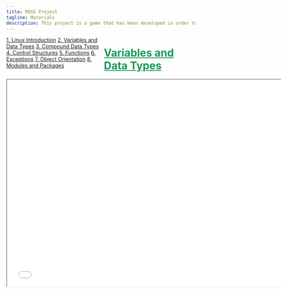 ```yaml
---
title: ROSE Project
tagline: Materials
description: This project is a game that has been developed in order to help teach kids Python
---
```

<html>
<style>
.vertical-menu {
    float: left;
    width: 260px;
}

.vertical-menu a {
    color: #34689C;
    display: block;
    padding: 12px;
    text-decoration: none;
}

.vertical-menu a:hover {
    background-color: #ccc;
}

.holder {
	margin-left: 260px;
	padding-left: 50px;
}
</style>
<body>

<div class="vertical-menu">
    <a href="linux_intro.html">1. Linux Introduction</a>
    <a href="variables_data_types.html">2. Variables and Data Types</a>
    <a href="compound_data_types.html">3. Compound Data Types</a>
    <a href="control_structures.html">4. Control Structures</a>
    <a href="functions.html">5. Functions</a>
    <a href="exceptions.html">6. Exceptions</a>
    <a href="#">7. Object Orientation</a>
    <a href="modules_packages.html">8. Modules and Packages</a>
</div>

<div class="holder">
    <h1 style="color:#159957;"><a href="course_materials/variables_data_types.html#" target="_blank" style="color: #159957">Variables and Data Types</a></h1>
    <iframe src="course_materials/variables_data_types.html#/"
    width="750" height="550"></iframe>
    <br><br>
</div>

</body>
</html>

